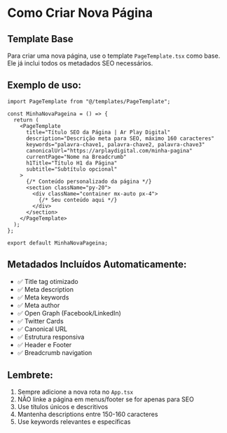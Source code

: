 # Como Criar Nova Página

## Template Base

Para criar uma nova página, use o template `PageTemplate.tsx` como base. Ele já inclui todos os metadados SEO necessários.

## Exemplo de uso:

```tsx
import PageTemplate from "@/templates/PageTemplate";

const MinhaNovaPageina = () => {
  return (
    <PageTemplate
      title="Título SEO da Página | Ar Play Digital"
      description="Descrição meta para SEO, máximo 160 caracteres"
      keywords="palavra-chave1, palavra-chave2, palavra-chave3"
      canonicalUrl="https://arplaydigital.com/minha-pagina"
      currentPage="Nome na Breadcrumb"
      h1Title="Título H1 da Página"
      subtitle="Subtítulo opcional"
    >
      {/* Conteúdo personalizado da página */}
      <section className="py-20">
        <div className="container mx-auto px-4">
          {/* Seu conteúdo aqui */}
        </div>
      </section>
    </PageTemplate>
  );
};

export default MinhaNovaPageina;
```

## Metadados Incluídos Automaticamente:

- ✅ Title tag otimizado
- ✅ Meta description 
- ✅ Meta keywords
- ✅ Meta author
- ✅ Open Graph (Facebook/LinkedIn)
- ✅ Twitter Cards
- ✅ Canonical URL
- ✅ Estrutura responsiva
- ✅ Header e Footer
- ✅ Breadcrumb navigation

## Lembrete:

1. Sempre adicione a nova rota no `App.tsx`
2. NÃO linke a página em menus/footer se for apenas para SEO
3. Use títulos únicos e descritivos
4. Mantenha descriptions entre 150-160 caracteres
5. Use keywords relevantes e específicas